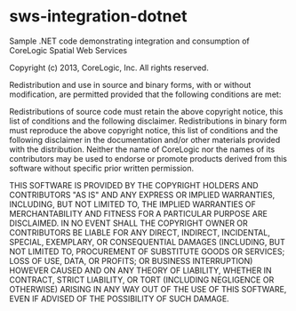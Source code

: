 sws-integration-dotnet
======================

Sample .NET code demonstrating integration and consumption of CoreLogic Spatial Web Services

Copyright (c) 2013, CoreLogic, Inc.
 All rights reserved.

 Redistribution and use in source and binary forms, with or without 
 modification, are permitted provided that the following conditions are met:

 Redistributions of source code must retain the above copyright notice, 
 this list of conditions and the following disclaimer.
 Redistributions in binary form must reproduce the above copyright notice, 
 this list of conditions and the following disclaimer in the documentation 
 and/or other materials provided with the distribution.
 Neither the name of CoreLogic nor the names of its 
 contributors may be used to endorse or promote products derived from 
 this software without specific prior written permission.

 THIS SOFTWARE IS PROVIDED BY THE COPYRIGHT HOLDERS AND CONTRIBUTORS "AS IS" 
 AND ANY EXPRESS OR IMPLIED WARRANTIES, INCLUDING, BUT NOT LIMITED TO, 
 THE IMPLIED WARRANTIES OF MERCHANTABILITY AND FITNESS FOR A PARTICULAR PURPOSE 
 ARE DISCLAIMED. IN NO EVENT SHALL THE COPYRIGHT OWNER OR CONTRIBUTORS BE 
 LIABLE FOR ANY DIRECT, INDIRECT, INCIDENTAL, SPECIAL, EXEMPLARY, OR 
 CONSEQUENTIAL DAMAGES (INCLUDING, BUT NOT LIMITED TO, PROCUREMENT OF 
 SUBSTITUTE GOODS OR SERVICES; LOSS OF USE, DATA, OR PROFITS; OR BUSINESS 
 INTERRUPTION) HOWEVER CAUSED AND ON ANY THEORY OF LIABILITY, WHETHER IN 
 CONTRACT, STRICT LIABILITY, OR TORT (INCLUDING NEGLIGENCE OR OTHERWISE) 
 ARISING IN ANY WAY OUT OF THE USE OF THIS SOFTWARE, EVEN IF ADVISED OF THE 
 POSSIBILITY OF SUCH DAMAGE.